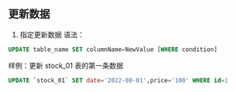 
## 更新数据
1. 指定更新数据
语法：
``` sql
UPDATE table_name SET columnName=NewValue [WHERE condition]
```

样例：更新 stock_01 表的第一条数据
``` sql
UPDATE `stock_01` SET date='2022-08-01',price='100' WHERE id=1
```
